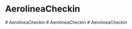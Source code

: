# AerolineaCheckin
#   A e r o l i n e a C h e c k i n  
 #   A e r o l i n e a C h e c k i n  
 # AerolineaCheckin
